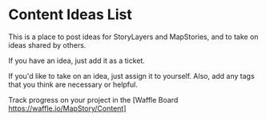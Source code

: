 # Content Ideas List
This is a place to post ideas for StoryLayers and MapStories, and to take on ideas shared by others.

If you have an idea, just add it as a ticket.

If you'd like to take on an idea, just assign it to yourself. Also, add any tags that you think are necessary or helpful.

Track progress on your project in the [Waffle Board https://waffle.io/MapStory/Content]
